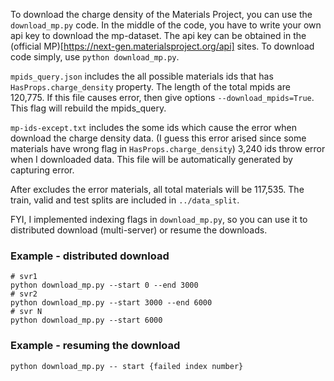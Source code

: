 To download the charge density of the Materials Project, you can use the `download_mp.py` code. In the middle of the code, you have to write your own api key to download the mp-dataset. The api key can be obtained in the (official MP)[https://next-gen.materialsproject.org/api] sites. To download code simply, use `python download_mp.py`.

`mpids_query.json` includes the all possible materials ids that has `HasProps.charge_density` property. The length of the total mpids are 120,775. If this file causes error, then give options `--download_mpids=True`. This flag will rebuild the mpids_query.

`mp-ids-except.txt` includes the some ids which cause the error when download the charge density data. (I guess this error arised since some materials have wrong flag in `HasProps.charge_density`) 3,240 ids throw error when I downloaded data. This file will be automatically generated by capturing error.

After excludes the error materials, all total materials will be 117,535. The train, valid and test splits are included in `../data_split`.

FYI, I implemented indexing flags in `download_mp.py`, so you can use it to distributed download (multi-server) or resume the downloads.

### Example - distributed download
```
# svr1
python download_mp.py --start 0 --end 3000
# svr2
python download_mp.py --start 3000 --end 6000
# svr N
python download_mp.py --start 6000
```

### Example - resuming the download
```
python download_mp.py -- start {failed index number}
```